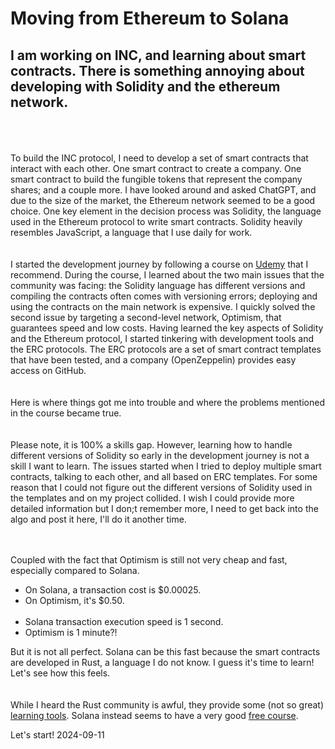 # Moving from Ethereum to Solana

## I am working on INC, and learning about smart contracts. There is something annoying about developing with Solidity and the ethereum network.

<br><br><br>
To build the INC protocol, I need to develop a set of smart contracts that interact with each other. One smart contract to create a company. One smart contract to build the fungible tokens that represent the company shares; and a couple more. I have looked around and asked ChatGPT, and due to the size of the market, the Ethereum network seemed to be a good choice. One key element in the decision process was Solidity, the language used in the Ethereum protocol to write smart contracts. Solidity heavily resembles JavaScript, a language that I use daily for work.
<br><br><br>
I started the development journey by following a course on [Udemy](https://www.udemy.com/course/ethereum-and-solidity-the-complete-developers-guide/) that I recommend. During the course, I learned about the two main issues that the community was facing: the Solidity language has different versions and compiling the contracts often comes with versioning errors; deploying and using the contracts on the main network is expensive. I quickly solved the second issue by targeting a second-level network, Optimism, that guarantees speed and low costs. Having learned the key aspects of Solidity and the Ethereum protocol, I started tinkering with development tools and the ERC protocols. The ERC protocols are a set of smart contract templates that have been tested, and a company (OpenZeppelin) provides easy access on GitHub.
<br><br><br>
Here is where things got me into trouble and where the problems mentioned in the course became true.
<br><br><br>
Please note, it is 100% a skills gap. However, learning how to handle different versions of Solidity so early in the development journey is not a skill I want to learn.
The issues started when I tried to deploy multiple smart contracts, talking to each other, and all based on ERC templates. For some reason that I could not figure out the different versions of Solidity used in the templates and on my project collided. I wish I could provide more detailed information but I don;t remember more, I need to get back into the algo and post it here, I'll do it another time.
<br><br><br>

Coupled with the fact that Optimism is still not very cheap and fast, especially compared to Solana.

- On Solana, a transaction cost is $0.00025.
- On Optimism, it's $0.50.
  <br><br>
- Solana transaction execution speed is 1 second.
- Optimism is 1 minute?!

But it is not all perfect. Solana can be this fast because the smart contracts are developed in Rust, a language I do not know.
I guess it's time to learn! Let's see how this feels.
<br><br><br>
While I heard the Rust community is awful, they provide some (not so great) [learning tools](https://www.rust-lang.org/learn).
Solana instead seems to have a very good [free course](https://solana.com/it/docs/intro/quick-start).

Let's start!
2024-09-11

